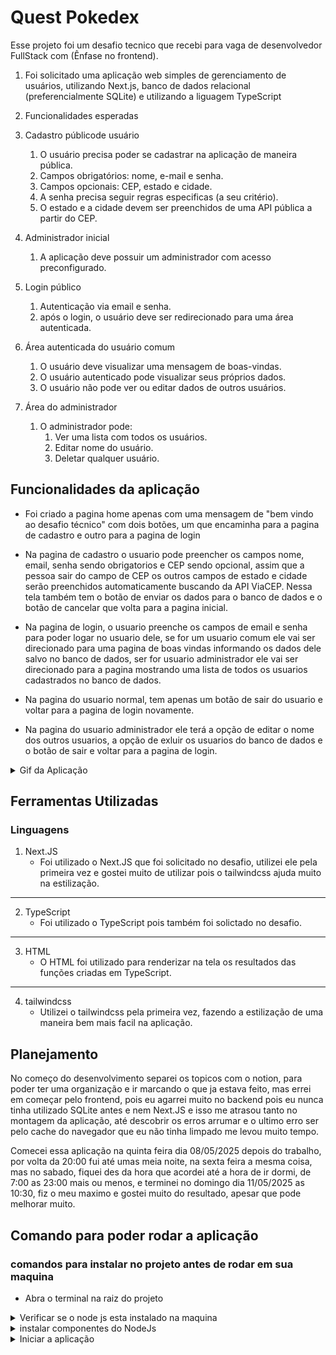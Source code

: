 # Quest Pokedex
Esse projeto foi um desafio tecnico que recebi para vaga de desenvolvedor FullStack com (Ênfase no frontend).

1. Foi solicitado uma aplicação web simples de gerenciamento de usuários, utilizando Next.js, banco de dados relacional (preferencialmente SQLite) e utilizando a liguagem TypeScript

2. Funcionalidades esperadas

1. Cadastro públicode usuário
    1. O usuário precisa poder se cadastrar na aplicação de maneira pública.
    2. Campos obrigatórios: nome, e-mail e senha.
    3. Campos opcionais: CEP, estado e cidade.
    4. A senha precisa seguir regras especificas (a seu critério).
    5. O estado e a cidade devem ser preenchidos de uma API pública a partir do CEP.
2. Administrador inicial
    1. A aplicação deve possuir um administrador com acesso preconfigurado.
3. Login público
    1. Autenticação via email e senha.
    2. após o login, o usuário deve ser redirecionado para uma área autenticada.
4. Área autenticada do usuário comum
    1. O usuário deve visualizar uma mensagem de boas-vindas.
    2. O usuário autenticado pode visualizar seus próprios dados.
    3. O usuário não pode ver ou editar dados de outros usuários.
5. Área do administrador
    1. O administrador pode:
        1. Ver uma lista com todos os usuários.
        2. Editar nome do usuário.
        3. Deletar qualquer usuário.

## Funcionalidades da aplicação
- Foi criado a pagina home apenas com uma mensagem de "bem vindo ao desafio técnico" com dois botões, um que encaminha para a pagina de cadastro e outro para a pagina de login

- Na pagina de cadastro o usuario pode preencher os campos nome, email, senha sendo obrigatorios e CEP sendo opcional, assim que a pessoa sair do campo de CEP os outros campos de estado e cidade serão preenchidos automaticamente buscando da API ViaCEP. Nessa tela também tem o botão de enviar os dados para o banco de dados e o botão de cancelar que volta para a pagina inicial.

- Na pagina de login, o usuario preenche os campos de email e senha para poder logar no usuario dele, se for um usuario comum ele vai ser direcionado para uma pagina de boas vindas informando os dados dele salvo no banco de dados, ser for usuario administrador ele vai ser direcionado para a pagina mostrando uma lista de todos os usuarios cadastrados no banco de dados.

- Na pagina do usuario normal, tem apenas um botão de sair do usuario e voltar para a pagina de login novamente.

- Na pagina do usuario administrador ele terá a opção de editar o nome dos outros usuarios, a opção de exluir os usuarios do banco de dados e o botão de sair e voltar para a pagina de login.


<details>
<summary>Gif da Aplicação</summary>

<img src='./images/tela-inicial.png' alt='Print da tela inicial' />

<img src='./images/tela-cadastro.png' alt='Print da tela de cadastro' />

<img src='./images/tela-login.png' alt='Print da tela de login' />

<img src='./images/tela-usuario-comum.png' alt='Print da tela do usuario comum' />

<img src='./images/tela-usuario-adm.png' alt='Print da tela do usuario administrador' />
</details>

## Ferramentas Utilizadas
### Linguagens
1. Next.JS
    - Foi utilizado o Next.JS que foi solicitado no desafio, utilizei ele pela primeira vez e gostei muito de utilizar pois o tailwindcss ajuda muito na estilização.

---

2. TypeScript
    - Foi utilizado o TypeScript pois também foi solictado no desafio.
    
---

3. HTML
    - O HTML foi utilizado para renderizar na tela os resultados das funções criadas em TypeScript.
    
---

4. tailwindcss
    - Utilizei o tailwindcss pela primeira vez, fazendo a estilização de uma maneira bem mais facil na aplicação.

## Planejamento
No começo do desenvolvimento separei os topicos com o notion, para poder ter uma organização e ir marcando o que ja estava feito, mas errei em começar pelo frontend, pois eu agarrei muito no backend pois eu nunca tinha utilizado SQLite antes e nem Next.JS e isso me atrasou tanto no montagem da aplicação, até descobrir os erros arrumar e o ultimo erro ser pelo cache do navegador que eu não tinha limpado me levou muito tempo.

Comecei essa aplicação na quinta feira dia 08/05/2025 depois do trabalho, por volta da 20:00 fui até umas meia noite, na sexta feira a mesma coisa, mas no sabado, fiquei des da hora que acordei até a hora de ir dormi, de 7:00 as 23:00 mais ou menos, e terminei no domingo dia 11/05/2025 as 10:30, fiz o meu maximo e gostei muito do resultado, apesar que pode melhorar muito.

## Comando para poder rodar a aplicação
### comandos para instalar no projeto antes de rodar em sua maquina
- Abra o terminal na raiz do projeto

<details>
<summary>Verificar se o node js esta instalado na maquina</summary>
Para poder instalar os componentes do node js, para verifficar se tem o node em sua maquina pode usar o comando `node -v` se aparecer a versão quer dizer que ele esta instalado. Caso não apareça a versão baixe o node no link: https://nodejs.org/pt
    
```
node -v
```
</details>

<details>
<summary>instalar componentes do NodeJs</summary>
Com o terminal aberto dentro dentro da raiz do projeto digite o comando abaixo:
    
```
npm install
```
</details>

<details>
<summary>Iniciar a aplicação</summary>
Com todos as aplicações acima instaladas podemos iniciar a aplicação com o comando:
    
```
npm run dev
```
</details>
